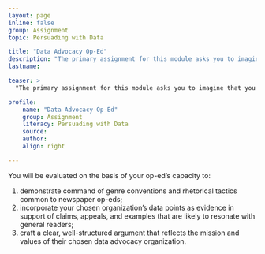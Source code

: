 ```yaml
---
layout: page
inline: false
group: Assignment
topic: Persuading with Data

title: "Data Advocacy Op-Ed"
description: "The primary assignment for this module asks you to imagine that you are working for a data advocacy organization and have been tasked to write a newspaper op-ed (600 - 750 words) that advances your organization's mission in the public sphere. You should choose an existing data advocacy organization and use the organization’s datasets, visualizations, or statistical reports as a primary source for their op-ed as well as deploy common rhetorical strategies and genre conventions of the op-ed to write a persuasive argument."
lastname: 

teaser: >
  "The primary assignment for this module asks you to imagine that you are working for a data advocacy organization and have been tasked to write a newspaper op-ed (600 - 750 words) that advances your organization's mission in the public sphere. You should choose an existing data advocacy organization and use the organization’s datasets, visualizations, or statistical reports as a primary source for their op-ed as well as deploy common rhetorical strategies and genre conventions of the op-ed to write a persuasive argument."

profile:
    name: "Data Advocacy Op-Ed"
    group: Assignment
    literacy: Persuading with Data
    source: 
    author: 
    align: right

---
```


You will be evaluated on the basis of your op-ed’s capacity to: 
1. demonstrate command of genre conventions and rhetorical tactics common to newspaper op-eds;
2. incorporate your chosen organization’s data points as evidence in support of claims, appeals, and examples that are likely to resonate with general readers;
3. craft a clear, well-structured argument that reflects the mission and values of their chosen data advocacy organization.
